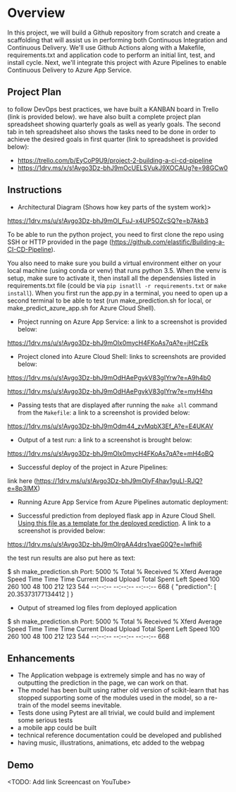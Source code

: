 # Overview

In this project, we will build a Github repository from scratch and create a scaffolding that will assist us in performing both Continuous Integration and Continuous Delivery. We'll use Github Actions along with a Makefile, requirements.txt and application code to perform an initial lint, test, and install cycle. Next, we'll integrate this project with Azure Pipelines to enable Continuous Delivery to Azure App Service.

## Project Plan
to follow DevOps best practices, we have built a KANBAN board in Trello (link is provided below). we have also built a complete project plan spreadsheet showing quarterly goals as well as yearly goals. The second tab in teh spreadsheet also shows the tasks need to be done in order to achieve the desired goals in first quarter (link to spreadsheet is provided below):

* https://trello.com/b/EyCoP9U9/project-2-building-a-ci-cd-pipeline
* https://1drv.ms/x/s!Avgo3Dz-bhJ9mOcUELSVukJ9XOCAUg?e=98GCw0

## Instructions

* Architectural Diagram (Shows how key parts of the system work)>

https://1drv.ms/u/s!Avgo3Dz-bhJ9mOl_FuJ-x4UP5OZcSQ?e=b7Akb3

To be able to run the python project, you need to first clone the repo using SSH or HTTP provided in the page (https://github.com/elastific/Building-a-CI-CD-Pipeline).

You also need to make sure you build a virtual environment either on your local machine (using conda or venv) that runs python 3.5. When the venv is setup, make sure to activate it, then install all the dependensies listed in requirements.txt file (could be via `pip isnatll -r requirements.txt` or `make install`).
When you first run the app.py in a terminal, you need to open up a second terminal to be able to test (run make_prediction.sh for local, or make_predict_azure_app.sh for Azure Cloud Shell).

* Project running on Azure App Service: a link to a screenshot is provided below:

https://1drv.ms/u/s!Avgo3Dz-bhJ9mOlx0mycH4FKoAs7qA?e=jHCzEk

* Project cloned into Azure Cloud Shell: links to screenshots are provided below:

https://1drv.ms/u/s!Avgo3Dz-bhJ9mOdHAePgvkV83gIYrw?e=A9h4b0

https://1drv.ms/u/s!Avgo3Dz-bhJ9mOdHAePgvkV83gIYrw?e=myH4hq

* Passing tests that are displayed after running the `make all` command from the `Makefile`: a link to a screenshot is provided below:

https://1drv.ms/u/s!Avgo3Dz-bhJ9mOdm44_zvMqbX3Ef_A?e=E4UKAV


* Output of a test run: a link to a screenshot is brought below:

https://1drv.ms/u/s!Avgo3Dz-bhJ9mOlx0mycH4FKoAs7qA?e=mH4oBQ

* Successful deploy of the project in Azure Pipelines: 

link here (https://1drv.ms/u/s!Avgo3Dz-bhJ9mOlyF4hav1guLl-RJQ?e=8p3lMX)

* Running Azure App Service from Azure Pipelines automatic deployment:


* Successful prediction from deployed flask app in Azure Cloud Shell.  [Using this file as a template for the deployed prediction](https://github.com/udacity/nd082-Azure-Cloud-DevOps-Starter-Code/blob/master/C2-AgileDevelopmentwithAzure/project/starter_files/flask-sklearn/make_predict_azure_app.sh). A link to a screenshot is provided below:

https://1drv.ms/u/s!Avgo3Dz-bhJ9mOlrgAA4drs1vaeG0Q?e=lwfhi6

the test run results are also put here as text:

$ sh make_prediction.sh
Port: 5000
  % Total    % Received % Xferd  Average Speed   Time    Time     Time  Current
                                 Dload  Upload   Total   Spent    Left  Speed
100   260  100    48  100   212    123    544 --:--:-- --:--:-- --:--:--   668
{
  "prediction": [
    20.35373177134412
  ]
}

* Output of streamed log files from deployed application

$ sh make_prediction.sh
Port: 5000
  % Total    % Received % Xferd  Average Speed   Time    Time     Time  Current
                                 Dload  Upload   Total   Spent    Left  Speed
100   260  100    48  100   212    123    544 --:--:-- --:--:-- --:--:--   668

> 

## Enhancements

- The Application webpage is extremely simple and has no way of outputting the prediction in the page, we can work on that.
- The model has been built using rather old version of scikit-learn that has stopped supporting some of the modules used in the model, so a re-train of the model seems inevitable.
- Tests done using Pytest are all trivial, we could build and implement some serious tests
- a mobile app could be built
- technical reference documentation could be developed and published
- having music, illustrations, animations, etc added to the webpag 


## Demo 

<TODO: Add link Screencast on YouTube>


